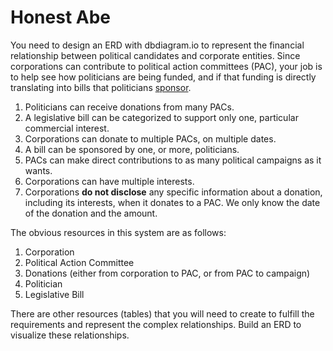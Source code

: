 # Honest Abe

You need to design an ERD with dbdiagram.io to represent the financial relationship between political candidates and corporate entities. Since corporations can contribute to political action committees (PAC), your job is to help see how politicians are being funded, and if that funding is directly translating into bills that politicians [sponsor](https://en.wikipedia.org/wiki/Sponsor_(legislative)).

1. Politicians can receive donations from many PACs.
1. A legislative bill can be categorized to support only one, particular commercial interest.
1. Corporations can donate to multiple PACs, on multiple dates.
1. A bill can be sponsored by one, or more, politicians.
1. PACs can make direct contributions to as many political campaigns as it wants.
1. Corporations can have multiple interests.
1. Corporations **do not disclose** any specific information about a donation, including its interests, when it donates to a PAC. We only know the date of the donation and the amount.

The obvious resources in this system are as follows:

1. Corporation
1. Political Action Committee
1. Donations (either from corporation to PAC, or from PAC to campaign)
1. Politician
1. Legislative Bill

There are other resources (tables) that you will need to create to fulfill the requirements and represent the complex relationships. Build an ERD to visualize these relationships.
